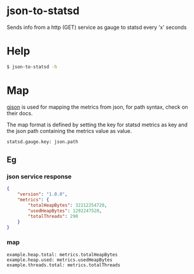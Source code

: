 json-to-statsd
======================

Sends info from a http (GET) service as gauge to statsd every 'x' seconds

# Help
```sh
$ json-to-statsd -h
```

# Map
[gjson](github.com/tidwall/gjson) is used for mapping the metrics from json, for path syntax, check on their docs.

The map format is defined by setting the key for statsd metrics as key and the json path containing the metrics value as value.
```
statsd.gauge.key: json.path
```

## Eg
### json service response
```json
{
    "version": "1.0.0",
    "metrics": {
        "totalHeapBytes": 32212254720,
        "usedHeapBytes": 1292247520,
        "totalThreads": 290
    }
}
```
### map
```
example.heap.total: metrics.totalHeapBytes
example.heap.used: metrics.usedHeapBytes
example.threads.total: metrics.totalThreads
```
